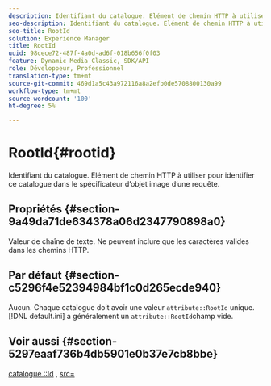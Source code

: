 ```yaml
---
description: Identifiant du catalogue. Elément de chemin HTTP à utiliser pour identifier ce catalogue dans le spécificateur d’objet image d’une requête.
seo-description: Identifiant du catalogue. Elément de chemin HTTP à utiliser pour identifier ce catalogue dans le spécificateur d’objet image d’une requête.
seo-title: RootId
solution: Experience Manager
title: RootId
uuid: 98cece72-487f-4a0d-ad6f-018b656f0f03
feature: Dynamic Media Classic, SDK/API
role: Développeur, Professionnel
translation-type: tm+mt
source-git-commit: 469d1a5c43a972116a8a2efb0de5708800130a99
workflow-type: tm+mt
source-wordcount: '100'
ht-degree: 5%

---
```



# RootId{#rootid}

Identifiant du catalogue. Elément de chemin HTTP à utiliser pour identifier ce catalogue dans le spécificateur d’objet image d’une requête.

## Propriétés {#section-9a49da71de634378a06d2347790898a0}

Valeur de chaîne de texte. Ne peuvent inclure que les caractères valides dans les chemins HTTP.

## Par défaut {#section-c5296f4e52394984bf1c0d265ecde940}

Aucun. Chaque catalogue doit avoir une valeur `attribute::RootId` unique. [!DNL default.ini] a généralement un  `attribute::RootId`champ vide.

## Voir aussi {#section-5297eaaf736b4db5901e0b37e7cb8bbe}

[catalogue ::Id](/help/aem-is-ir-api/is-api/image-catalog/image-serving-api-ref/c-image-catalog-reference/c-image-svg-data-reference/c-image-data-reference/r-id-cat.md) ,  [src=](../../../../../is-api/http-ref/image-serving-api-ref/c-http-protocol-reference/c-command-reference/r-src.md#reference-f6506637778c4c69bf106a7924a91ab1)
